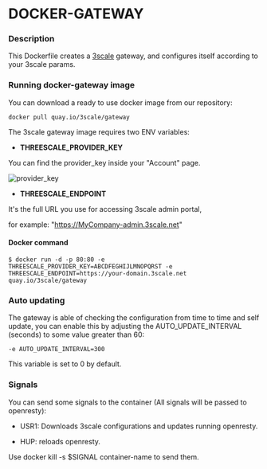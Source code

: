 DOCKER-GATEWAY
==============

### Description

This Dockerfile creates a [3scale](http://www.3scale.net) gateway, and configures itself according to your 3scale params.


### Running docker-gateway image

You can download a ready to use docker image from our repository:

```
docker pull quay.io/3scale/gateway
```

The 3scale gateway image requires two ENV variables:

* **THREESCALE_PROVIDER_KEY**

You can find the provider_key inside your "Account" page.

![provider_key](https://www.dropbox.com/s/6u1qae5huv602ft/Accounts_-_Show___3scale_API_Management.png?dl=1)


* **THREESCALE_ENDPOINT**

It's the full URL you use for accessing 3scale admin portal,

for example: "https://MyCompany-admin.3scale.net"


#### Docker command

```
$ docker run -d -p 80:80 -e THREESCALE_PROVIDER_KEY=ABCDFEGHIJLMNOPQRST -e THREESCALE_ENDPOINT=https://your-domain.3scale.net quay.io/3scale/gateway
```

### Auto updating

The gateway is able of checking the configuration from time to time and self update, you can enable this by adjusting the AUTO_UPDATE_INTERVAL (seconds) to some value greater than 60:

```
-e AUTO_UPDATE_INTERVAL=300
```

This variable is set to 0 by default.


### Signals

You can send some signals to the container (All signals will be passed to openresty):

* USR1: Downloads 3scale configurations and updates running openresty.

* HUP: reloads openresty.

Use docker kill -s $SIGNAL container-name to send them.
